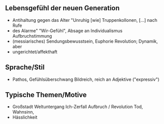 ## Lebensgefühl der neuen Generation

* Antihaltung gegen das Alter "Unruhig [wie] Truppenkollonen, [...] nach Rufe
* des Alarme" "Wir-Gefühl", Absage an Individualismus Aufbruchstimmung
* (messiarisches) Sendungsbewusstsein, Euphorie Revolution; Dynamik, aber
* ungerichtet/affekthaft

## Sprache/Stil

* Pathos, Gefühlsüberschwang Bildreich, reich an Adjektive ("expressiv")

## Typische Themen/Motive

* Großstadt Weltuntergang Ich-Zerfall Aufbruch / Revolution Tod, Wahnsinn,
* Hässlichkeit

